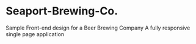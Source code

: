 # Seaport-Brewing-Co.
Sample Front-end design for a Beer Brewing Company
A fully responsive single page application
